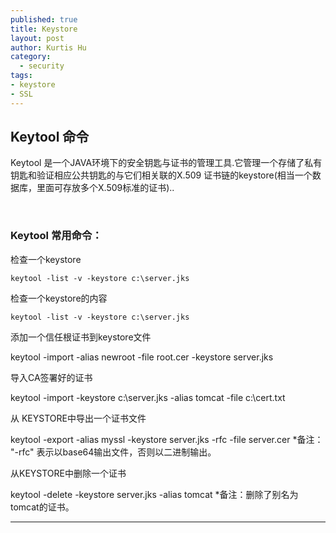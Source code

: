 ```yaml
--- 
published: true
title: Keystore
layout: post
author: Kurtis Hu
category: 
  - security
tags: 
- keystore
- SSL
---
```



## Keytool 命令
Keytool 是一个JAVA环境下的安全钥匙与证书的管理工具.它管理一个存储了私有钥匙和验证相应公共钥匙的与它们相关联的X.509 证书链的keystore(相当一个数据库，里面可存放多个X.509标准的证书)..

<br/>

###  Keytool 常用命令：
检查一个keystore

    keytool -list -v -keystore c:\server.jks 
 
检查一个keystore的内容

    keytool -list -v -keystore c:\server.jks 
 
添加一个信任根证书到keystore文件

keytool -import -alias newroot -file root.cer -keystore server.jks

导入CA签署好的证书 

keytool -import -keystore c:\server.jks -alias tomcat -file c:\cert.txt 

从 KEYSTORE中导出一个证书文件

keytool -export -alias myssl -keystore server.jks -rfc -file server.cer 
*备注： "-rfc" 表示以base64输出文件，否则以二进制输出。

从KEYSTORE中删除一个证书

keytool -delete -keystore server.jks -alias tomcat 
*备注：删除了别名为tomcat的证书。

---

<br/>
